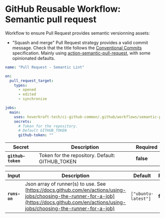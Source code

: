 <!-- start branding -->
<!-- end branding -->
<!-- start title -->

# GitHub Reusable Workflow: Semantic pull request

<!-- end title -->
<!-- start badges -->
<!-- end badges -->
<!-- start description -->

Workflow to ensure Pull Request provides semantic versionning assets:

- "Squash and merge" Pull Request strategy provides a valid commit message.
  Check that the title follows the [Conventional Commits](https://www.conventionalcommits.org/en/v1.0.0/) specification.
  Mainly using [action-semantic-pull-request](https://github.com/amannn/action-semantic-pull-request#installation), with some opinionated defaults.

<!-- end description -->
<!-- start contents -->
<!-- end contents -->
<!-- start usage -->

```yaml
name: "Pull Request - Semantic Lint"

on:
  pull_request_target:
    types:
      - opened
      - edited
      - synchronize

jobs:
  main:
    uses: hoverkraft-tech/ci-github-common/.github/workflows/semantic-pull-request.yml@0.11.2
    secrets:
      # Token for the repository.
      # Default GITHUB_TOKEN
      github-token: ""
```

<!-- end usage -->
<!-- start secrets -->

| **Secret**                    | **Description**                                 | **Required** |
| ----------------------------- | ----------------------------------------------- | ------------ |
| **<code>github-token</code>** | Token for the repository. Default: GITHUB_TOKEN | **false**    |

<!-- end secrets -->
<!-- start inputs -->

<!-- start inputs -->

| **Input**                | **Description**                                                                                                                                                                                | **Default**                    | **Required** |
| ------------------------ | ---------------------------------------------------------------------------------------------------------------------------------------------------------------------------------------------- | ------------------------------ | ------------ |
| **<code>runs-on</code>** | Json array of runner(s) to use. See [https://docs.github.com/en/actions/using-jobs/choosing-the-runner-for-a-job](https://docs.github.com/en/actions/using-jobs/choosing-the-runner-for-a-job) | <code>["ubuntu-latest"]</code> | **false**    |

<!-- end inputs -->

<!-- end inputs -->

<!-- start outputs -->
<!-- end outputs -->
<!-- start [.github/ghadocs/examples/] -->
<!-- end [.github/ghadocs/examples/] -->
